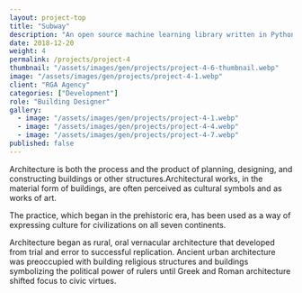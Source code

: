 ```yaml
---
layout: project-top
title: "Subway"
description: "An open source machine learning library written in Python"
date: 2018-12-20
weight: 4
permalink: /projects/project-4
thumbnail: "/assets/images/gen/projects/project-4-6-thumbnail.webp"
image: "/assets/images/gen/projects/project-4-1.webp"
client: "RGA Agency"
categories: ["Development"]
role: "Building Designer"
gallery:
  - image: "/assets/images/gen/projects/project-4-1.webp"
  - image: "/assets/images/gen/projects/project-4-4.webp"
  - image: "/assets/images/gen/projects/project-4-7.webp"
published: false
---
```


Architecture is both the process and the product of planning, designing, and constructing buildings or other structures.Architectural works, in the material form of buildings, are often perceived as cultural symbols and as works of art.

The practice, which began in the prehistoric era, has been used as a way of expressing culture for civilizations on all seven continents.

Architecture began as rural, oral vernacular architecture that developed from trial and error to successful replication. Ancient urban architecture was preoccupied with building religious structures and buildings symbolizing the political power of rulers until Greek and Roman architecture shifted focus to civic virtues.
